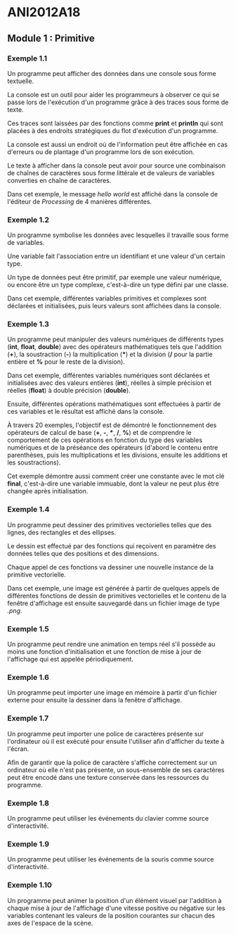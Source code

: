 # ANI2012A18

## Module 1 : Primitive

### Exemple 1.1

Un programme peut afficher des données dans une console sous forme textuelle.

La console est un outil pour aider les programmeurs à observer ce qui se passe lors de l'exécution d'un programme grâce à des traces sous forme de texte.

Ces traces sont laissées par des fonctions comme **print** et **println** qui sont placées à des endroits stratégiques du flot d'exécution d'un programme.

La console est aussi un endroit où de l'information peut être affichée en cas d'erreurs ou de plantage d'un programme lors de son exécution.

Le texte à afficher dans la console peut avoir pour source une combinaison de chaînes de caractères sous forme littérale et de valeurs de variables converties en chaîne de caractères.

Dans cet exemple, le message *hello world* est affiché dans la console de l'éditeur de *Processing* de 4 manières différentes.

### Exemple 1.2

Un programme symbolise les données avec lesquelles il travaille sous forme de variables.

Une variable fait l'association entre un identifiant et une valeur d'un certain type.

Un type de données peut être primitif, par exemple une valeur numérique, ou encore être un type complexe, c'est-à-dire un type défini par une classe.

Dans cet exemple, différentes variables primitives et complexes sont déclarées et initialisées, puis leurs valeurs sont affichées dans la console.

### Exemple 1.3

Un programme peut manipuler des valeurs numériques de différents types (**int**, **float**, **double**) avec des opérateurs mathématiques tels que l'addition (**+**), la soustraction (**-**) la multiplication (**\***) et la division (**/** pour la partie entière et **%** pour le reste de la division).

Dans cet exemple, différentes variables numériques sont déclarées et initialisées avec des valeurs entières (**int**), réelles à simple précision et réelles (**float**) à double précision (**double**).

Ensuite, différentes opérations mathématiques sont effectuées à partir de ces variables et le résultat est affiché dans la console.

À travers 20 exemples, l'objectif est de démontré le fonctionnement des opérateurs de calcul de base (**+**, **-**, **\***, **/**, **%**) et de comprendre le comportement de ces opérations en fonction du type des variables numériques et de la préséance des opérateurs (d'abord le contenu entre parenthèses, puis les multiplications et les divisions, ensuite les additions et les soustractions).

Cet exemple démontre aussi comment créer une constante avec le mot clé **final**, c'est-à-dire une variable immuable, dont la valeur ne peut plus être changée après initialisation.

### Exemple 1.4

Un programme peut dessiner des primitives vectorielles telles que des lignes, des rectangles et des ellipses.

Le dessin est effectué par des fonctions qui reçoivent en paramètre des données telles que des positions et des dimensions.

Chaque appel de ces fonctions va dessiner une nouvelle instance de la primitive vectorielle.

Dans cet exemple, une image est générée à partir de quelques appels de différentes fonctions de dessin de primitives vectorielles et le contenu de la fenêtre d'affichage est ensuite sauvegardé dans un fichier image de type *.png*.

### Exemple 1.5

Un programme peut rendre une animation en temps réel s'il possède au moins une fonction d'initialisation et une fonction de mise à jour de l'affichage qui est appelée périodiquement.

### Exemple 1.6

Un programme peut importer une image en mémoire à partir d'un fichier externe pour ensuite la dessiner dans la fenêtre d'affichage.

### Exemple 1.7

Un programme peut importer une police de caractères présente sur l'ordinateur où il est exécuté pour ensuite l'utiliser afin d'afficher du texte à l'écran.

Afin de garantir que la police de caractère s'affiche correctement sur un ordinateur où elle n'est pas présente, un sous-ensemble de ses caractères peut être encodé dans une texture conservée dans les ressources du programme.

### Exemple 1.8

Un programme peut utiliser les événements du clavier comme source d'interactivité.

### Exemple 1.9

Un programme peut utiliser les événements de la souris comme source d'interactivité.

### Exemple 1.10

Un programme peut animer la position d'un élément visuel par l'addition à chaque mise à jour de l'affichage d'une vitesse positive ou négative sur les variables contenant les valeurs de la position courantes sur chacun des axes de l'espace de la scène.

